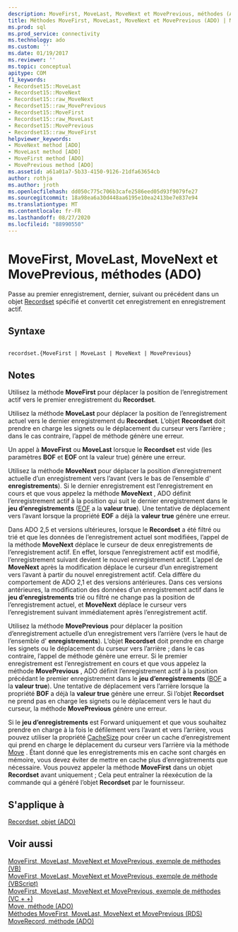 ```yaml
---
description: MoveFirst, MoveLast, MoveNext et MovePrevious, méthodes (ADO)
title: Méthodes MoveFirst, MoveLast, MoveNext et MovePrevious (ADO) | Microsoft Docs
ms.prod: sql
ms.prod_service: connectivity
ms.technology: ado
ms.custom: ''
ms.date: 01/19/2017
ms.reviewer: ''
ms.topic: conceptual
apitype: COM
f1_keywords:
- Recordset15::MoveLast
- Recordset15::MoveNext
- Recordset15::raw_MoveNext
- Recordset15::raw_MovePrevious
- Recordset15::MoveFirst
- Recordset15::raw_MoveLast
- Recordset15::MovePrevious
- Recordset15::raw_MoveFirst
helpviewer_keywords:
- MoveNext method [ADO]
- MoveLast method [ADO]
- MoveFirst method [ADO]
- MovePrevious method [ADO]
ms.assetid: a61a01a7-5b33-4150-9126-21dfa63654cb
author: rothja
ms.author: jroth
ms.openlocfilehash: dd050c775c706b3cafe2586eed05d93f9079fe27
ms.sourcegitcommit: 18a98ea6a30d448aa6195e10ea2413be7e837e94
ms.translationtype: MT
ms.contentlocale: fr-FR
ms.lasthandoff: 08/27/2020
ms.locfileid: "88990550"
---
```

# <a name="movefirst-movelast-movenext-and-moveprevious-methods-ado"></a>MoveFirst, MoveLast, MoveNext et MovePrevious, méthodes (ADO)
Passe au premier enregistrement, dernier, suivant ou précédent dans un objet [Recordset](./recordset-object-ado.md) spécifié et convertit cet enregistrement en enregistrement actif.  
  
## <a name="syntax"></a>Syntaxe  
  
```  
  
recordset.{MoveFirst | MoveLast | MoveNext | MovePrevious}  
```  
  
## <a name="remarks"></a>Notes  
 Utilisez la méthode **MoveFirst** pour déplacer la position de l’enregistrement actif vers le premier enregistrement du **Recordset**.  
  
 Utilisez la méthode **MoveLast** pour déplacer la position de l’enregistrement actuel vers le dernier enregistrement du **Recordset**. L’objet **Recordset** doit prendre en charge les signets ou le déplacement du curseur vers l’arrière ; dans le cas contraire, l’appel de méthode génère une erreur.  
  
 Un appel à **MoveFirst** ou **MoveLast** lorsque le **Recordset** est vide (les paramètres **BOF** et **EOF** ont la valeur true) génère une erreur.  
  
 Utilisez la méthode **MoveNext** pour déplacer la position d’enregistrement actuelle d’un enregistrement vers l’avant (vers le bas de l’ensemble d' **enregistrements**). Si le dernier enregistrement est l’enregistrement en cours et que vous appelez la méthode **MoveNext** , ADO définit l’enregistrement actif à la position qui suit le dernier enregistrement dans le **jeu d’enregistrements** ([EOF](./bof-eof-properties-ado.md) a la **valeur true**). Une tentative de déplacement vers l’avant lorsque la propriété **EOF** a déjà la **valeur true** génère une erreur.  
  
 Dans ADO 2,5 et versions ultérieures, lorsque le **Recordset** a été filtré ou trié et que les données de l’enregistrement actuel sont modifiées, l’appel de la méthode **MoveNext** déplace le curseur de deux enregistrements de l’enregistrement actif. En effet, lorsque l’enregistrement actif est modifié, l’enregistrement suivant devient le nouvel enregistrement actif. L’appel de **MoveNext** après la modification déplace le curseur d’un enregistrement vers l’avant à partir du nouvel enregistrement actif. Cela diffère du comportement de ADO 2,1 et des versions antérieures. Dans ces versions antérieures, la modification des données d’un enregistrement actif dans le **jeu d’enregistrements** trié ou filtré ne change pas la position de l’enregistrement actuel, et **MoveNext** déplace le curseur vers l’enregistrement suivant immédiatement après l’enregistrement actif.  
  
 Utilisez la méthode **MovePrevious** pour déplacer la position d’enregistrement actuelle d’un enregistrement vers l’arrière (vers le haut de l’ensemble d' **enregistrements**). L’objet **Recordset** doit prendre en charge les signets ou le déplacement du curseur vers l’arrière ; dans le cas contraire, l’appel de méthode génère une erreur. Si le premier enregistrement est l’enregistrement en cours et que vous appelez la méthode **MovePrevious** , ADO définit l’enregistrement actif à la position précédant le premier enregistrement dans le **jeu d’enregistrements** ([BOF](./bof-eof-properties-ado.md) a la **valeur true**). Une tentative de déplacement vers l’arrière lorsque la propriété **BOF** a déjà la **valeur true** génère une erreur. Si l’objet **Recordset** ne prend pas en charge les signets ou le déplacement vers le haut du curseur, la méthode **MovePrevious** génère une erreur.  
  
 Si le **jeu d’enregistrements** est Forward uniquement et que vous souhaitez prendre en charge à la fois le défilement vers l’avant et vers l’arrière, vous pouvez utiliser la propriété [CacheSize](./cachesize-property-ado.md) pour créer un cache d’enregistrement qui prend en charge le déplacement du curseur vers l’arrière via la méthode [Move](./move-method-ado.md) . Étant donné que les enregistrements mis en cache sont chargés en mémoire, vous devez éviter de mettre en cache plus d’enregistrements que nécessaire. Vous pouvez appeler la méthode **MoveFirst** dans un objet **Recordset** avant uniquement ; Cela peut entraîner la réexécution de la commande qui a généré l’objet **Recordset** par le fournisseur.  
  
## <a name="applies-to"></a>S'applique à  
 [Recordset, objet (ADO)](./recordset-object-ado.md)  
  
## <a name="see-also"></a>Voir aussi  
 [MoveFirst, MoveLast, MoveNext et MovePrevious, exemple de méthodes (VB)](./movefirst-movelast-movenext-and-moveprevious-methods-example-vb.md)   
 [MoveFirst, MoveLast, MoveNext et MovePrevious, exemple de méthode (VBScript)](./movefirst-movelast-movenext-and-moveprevious-methods-example-vbscript.md)   
 [MoveFirst, MoveLast, MoveNext et MovePrevious, exemple de méthodes (VC + +)](./movefirst-movelast-movenext-and-moveprevious-methods-example-vc.md)   
 [Move, méthode (ADO)](./move-method-ado.md)   
 [Méthodes MoveFirst, MoveLast, MoveNext et MovePrevious (RDS)](../rds-api/movefirst-movelast-movenext-and-moveprevious-methods-rds.md)   
 [MoveRecord, méthode (ADO)](./moverecord-method-ado.md)